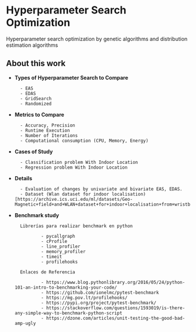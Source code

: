 # Hyperparameter Search Optimization

Hyperparameter search optimization by genetic algorithms and distribution estimation algorithms

## About this work

- __Types of Hyperparameter Search to Compare__

        - EAS
        - EDAS
        - GridSearch
        - Randomized

- __Metrics to Compare__

        - Accuracy, Precision
        - Runtime Execution
        - Number of Iterations
        - Computational consumption (CPU, Memory, Energy)

- __Cases of Study__

        - Classification problem With Indoor Location
        - Regression problem With Indoor Location

- __Details__

        - Evaluation of changes by univariate and bivariate EAS, EDAS.
        - Dataset (Wlan dataset for indoor localisation)[https://archive.ics.uci.edu/ml/datasets/Geo-Magnetic+field+and+WLAN+dataset+for+indoor+localisation+from+wristband+and+smartphone#]

- __Benchmark study__

        Librerías para realizar benchmark en python

                - pycallgraph
                - cProfile
                - line_profiler
                - memory_profiler
                - timeit
                - profilehooks

        Enlaces de Referencia

                - https://www.blog.pythonlibrary.org/2016/05/24/python-101-an-intro-to-benchmarking-your-code/
                - https://github.com/ionelmc/pytest-benchmark
                - https://mg.pov.lt/profilehooks/
                - https://pypi.org/project/pytest-benchmark/
                - https://stackoverflow.com/questions/1593019/is-there-any-simple-way-to-benchmark-python-script
                - https://dzone.com/articles/unit-testing-the-good-bad-amp-ugly
